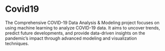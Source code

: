 # Covid19
The Comprehensive COVID-19 Data Analysis &amp; Modeling project focuses on using machine learning to analyze COVID-19 data. It aims to uncover trends, predict future developments, and provide data-driven insights on the pandemic’s impact through advanced modeling and visualization techniques.
